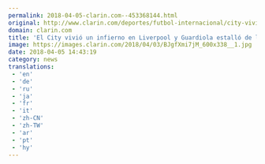 ```yaml
---
permalink: 2018-04-05-clarin.com--453368144.html
original: http://www.clarin.com/deportes/futbol-internacional/city-vivio-infierno-liverpool-guardiola-estallo-bronca_0_Hk-QXi7iz.html
domain: clarin.com
title: 'El City vivió un infierno en Liverpool y Guardiola estalló de la bronca'
image: https://images.clarin.com/2018/04/03/BJgfXmi7jM_600x338__1.jpg
date: 2018-04-05 14:43:19
category: news
translations: 
 - 'en'
 - 'de'
 - 'ru'
 - 'ja'
 - 'fr'
 - 'it'
 - 'zh-CN'
 - 'zh-TW'
 - 'ar'
 - 'pt'
 - 'hy'
---
```


